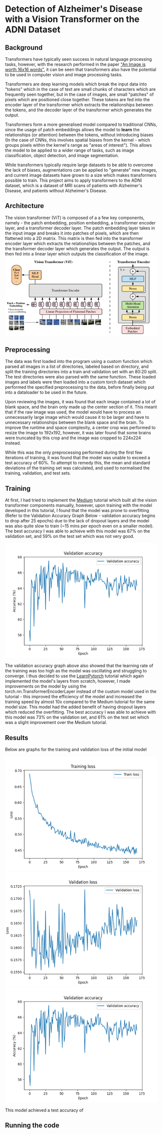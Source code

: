 # Detection of Alzheimer's Disease with a Vision Transformer on the ADNI Dataset

## Background
Transformers have typically seen success in natural language processing tasks, however, with the research performed in the paper ["An Image is worth 16x16 words"](https://arxiv.org/abs/2010.11929), it can be seen that transformers also have the potential to be used in computer vision and image processing tasks.

Transformers are deep learning models which break the input data into "tokens" which in the case of text are small chunks of characters which are frequently seen together, but in the case of images, are small "patches" of pixels which are positioned close together. These tokens are fed into the encoder layer of the transformer which extracts the relationships between the tokens, and the decoder layer of the transformer which generates the output.

Transformers form a more generalised model compared to traditional CNNs, since the usage of patch embeddings allows the model to __**learn**__ the relationships (or attention) between the tokens, without introducing biases (In the case of CNNs, this involves spatial biases from the kernel - which groups pixels within the kernel's range as "areas of interest"). This allows the model to be applied to a wider range of tasks, such as image classification, object detection, and image segmentation.

While transformers typically require large datasets to be able to overcome the lack of biases, augmentations can be applied to "generate" new images, and current image datasets have grown to a size which makes transformers possible to train. This project aims to apply transformers to the ADNI dataset, which is a dataset of MRI scans of patients with Alzheimer's Disease, and patients without Alzheimer's Disease.

## Architecture
The vision transformer (ViT) is composed of a a few key components, namely - the patch embedding, position embedding, a transformer encoder layer, and a transformer decoder layer. The patch embedding layer takes in the input image and breaks it into patches of pixels, which are then flattened into a 2D matrix. This matrix is then fed into the transformer encoder layer which extracts the relationships between the patches, and the transformer decoder layer which generates the output. The output is then fed into a linear layer which outputs the classification of the image.
![ViT Architecture From The Original Paper](figures/vit_figure.png)

## Preprocessing
The data was first loaded into the program using a custom function which parsed all images in a list of directories, labeled based on directory, and split the training directories into a train and validation set with an 80:20 split. The test directories were also parsed with the same function. These loaded images and labels were then loaded into a custom torch dataset which performed the specified preprocessing to the data, before finally being put into a dataloader to be used in the future.

Upon reviewing the images, it was found that each image contained a lot of blank space, and the brain only made up the center section of it. This meant that if the raw image was used, the model would have to process an unnecessarily large image which would cause it to be larger and have to unnecessary relationships between the blank space and the brain. To improve the runtime and space complexity, a center crop was performed to resize the image to 192x192, however, it was later found that some brains were truncated by this crop and the image was cropped to 224x224 instead.

While this was the only preprocessing performed during the first few iterations of training, it was found that the model was unable to exceed a test accuracy of 60%. To attempt to remedy this, the mean and standard deviations of the training set was calculated, and used to normalised the training, validation, and test sets.

## Training
At first, I had tried to implement the [Medium](https://medium.com/mlearning-ai/vision-transformers-from-scratch-pytorch-a-step-by-step-guide-96c3313c2e0c) tutorial which built all the vision transformer components manually, however, upon training with the model developed in this tutorial, I found that the model was prone to overfitting (Refer to the Validation Accuracy Graph Below - validation accuracy begins to drop after 25 epochs) due to the lack of dropout layers and the model was also quite slow to train (~15 mins per epoch even on a smaller model). The best accuracy I was able to achieve with this model was 67% on the validation set, and 59% on the test set which was not very good.

![Validation Accuracy Graph](figures/vit7_valacc.png)

The validation accuracy graph above also showed that the learning rate of the training was too high as the model was oscillating and struggling to converge. I thus decided to use the [LearnPytorch](https://www.learnpytorch.io/08_pytorch_paper_replicating/#44-flattening-the-patch-embedding-with-torchnnflatten) tutorial which again implemented the model's layers from scratch, however, I made improvements on the model by using the torch.nn.TransformerEncoderLayer instead of the custom model used in the tutorial - this improved the efficiency of the model and increased the training speed by almost 10x compared to the Medium tutorial for the same model size. This model had the added benefit of having dropout layers which reduced the overfitting. The best accuracy I was able to achieve with this model was 73% on the validation set, and 61% on the test set which was a slight improvement over the Medium tutorial.

## Results
Below are graphs for the training and validation loss of the initial model 

![Training Loss Graph](figures/vit7_trainloss.png)
![Validation Loss Graph](figures/vit7_valloss.png)
![Validation Accuracy Graph](figures/vit7_valacc.png)

This model achieved a test accuracy of



## Running the code


